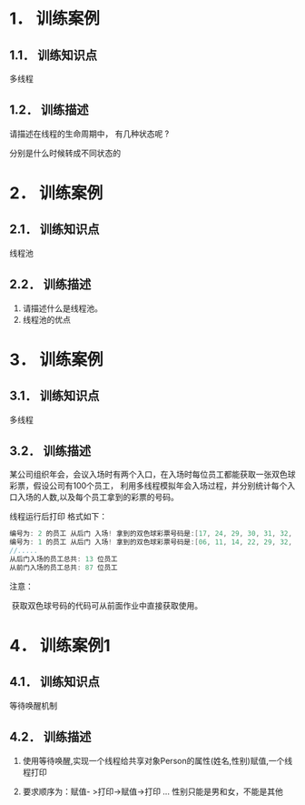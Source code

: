 # 1． 训练案例

## 1.1． 训练知识点 

多线程

## 1.2． 训练描述 

请描述在线程的生命周期中， 有几种状态呢 ?      

分别是什么时候转成不同状态的



#  2． 训练案例

##  2.1． 训练知识点

线程池

## 2.2． 训练描述

1. 请描述什么是线程池。 
2. 线程池的优点    



# 3． 训练案例

## 3.1． 训练知识点

多线程

## 3.2． 训练描述 

某公司组织年会，会议入场时有两个入口，在入场时每位员工都能获取一张双色球彩票，假设公司有100个员工， 利用多线程模拟年会入场过程，并分别统计每个入口入场的人数,以及每个员工拿到的彩票的号码。

线程运行后打印 格式如下：    

```java
编号为: 2 的员工 从后门 入场! 拿到的双色球彩票号码是:[17, 24, 29, 30, 31, 32, 07]
编号为: 1 的员工 从后门 入场! 拿到的双色球彩票号码是:[06, 11, 14, 22, 29, 32, 15]
//.....
从后门入场的员工总共: 13 位员工
从前门入场的员工总共: 87 位员工
```

 注意：

​	获取双色球号码的代码可从前面作业中直接获取使用。

   



# 4． 训练案例1

## 4.1． 训练知识点

等待唤醒机制

## 4.2． 训练描述 

 1. 使用等待唤醒,实现一个线程给共享对象Person的属性(姓名,性别)赋值,一个线程打印

 2. 要求顺序为：赋值- >打印->赋值->打印 ... 性别只能是男和女，不能是其他  

    



